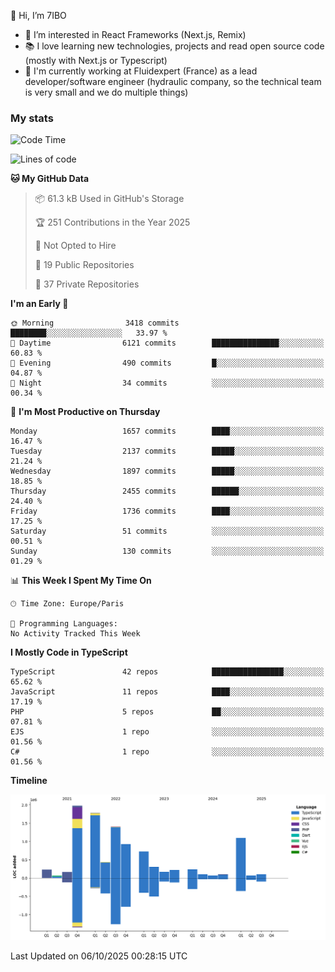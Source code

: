 👋 Hi, I’m 7IBO

- 👀 I’m interested in React Frameworks (Next.js, Remix)
- 📚 I love learning new technologies, projects and read open source code (mostly with Next.js or Typescript)
- 💼 I'm currently working at Fluidexpert (France) as a lead developer/software engineer (hydraulic company, so the technical team is very small and we do multiple things)

### My stats
<!--START_SECTION:waka-->
![Code Time](http://img.shields.io/badge/Code%20Time-1%2C186%20hrs%2014%20mins-blue)

![Lines of code](https://img.shields.io/badge/From%20Hello%20World%20I%27ve%20Written-10.1%20million%20lines%20of%20code-blue)

**🐱 My GitHub Data** 

> 📦 61.3 kB Used in GitHub's Storage 
 > 
> 🏆 251 Contributions in the Year 2025
 > 
> 🚫 Not Opted to Hire
 > 
> 📜 19 Public Repositories 
 > 
> 🔑 37 Private Repositories 
 > 
**I'm an Early 🐤** 

```text
🌞 Morning                3418 commits        ████████░░░░░░░░░░░░░░░░░   33.97 % 
🌆 Daytime                6121 commits        ███████████████░░░░░░░░░░   60.83 % 
🌃 Evening                490 commits         █░░░░░░░░░░░░░░░░░░░░░░░░   04.87 % 
🌙 Night                  34 commits          ░░░░░░░░░░░░░░░░░░░░░░░░░   00.34 % 
```
📅 **I'm Most Productive on Thursday** 

```text
Monday                   1657 commits        ████░░░░░░░░░░░░░░░░░░░░░   16.47 % 
Tuesday                  2137 commits        █████░░░░░░░░░░░░░░░░░░░░   21.24 % 
Wednesday                1897 commits        █████░░░░░░░░░░░░░░░░░░░░   18.85 % 
Thursday                 2455 commits        ██████░░░░░░░░░░░░░░░░░░░   24.40 % 
Friday                   1736 commits        ████░░░░░░░░░░░░░░░░░░░░░   17.25 % 
Saturday                 51 commits          ░░░░░░░░░░░░░░░░░░░░░░░░░   00.51 % 
Sunday                   130 commits         ░░░░░░░░░░░░░░░░░░░░░░░░░   01.29 % 
```


📊 **This Week I Spent My Time On** 

```text
🕑︎ Time Zone: Europe/Paris

💬 Programming Languages: 
No Activity Tracked This Week
```

**I Mostly Code in TypeScript** 

```text
TypeScript               42 repos            ████████████████░░░░░░░░░   65.62 % 
JavaScript               11 repos            ████░░░░░░░░░░░░░░░░░░░░░   17.19 % 
PHP                      5 repos             ██░░░░░░░░░░░░░░░░░░░░░░░   07.81 % 
EJS                      1 repo              ░░░░░░░░░░░░░░░░░░░░░░░░░   01.56 % 
C#                       1 repo              ░░░░░░░░░░░░░░░░░░░░░░░░░   01.56 % 
```



**Timeline**

![Lines of Code chart](https://raw.githubusercontent.com/7IBO/7IBO/main/assets/bar_graph.png)


 Last Updated on 06/10/2025 00:28:15 UTC
<!--END_SECTION:waka-->
